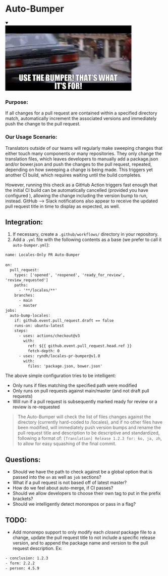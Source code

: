 # Auto-Bumper

<details open>
<summary></summary>
<img style='width: 400px' src="bumper.gif" alt="Movie quote from GoldenEye: Use the bumper! That's what it's for"></img>
</details>

### Purpose:

If all changes for a pull request are contained within a specified directory match, automatically increment the associated versions and immediately push the change to the pull request.

### Our Usage Scenario:

Translators outside of our teams will regularly make sweeping changes that either touch many components or many repositories. They only change the translation files, which leaves developers to manually add a package.json and/or bower.json and push the changes to the pull request, repeated, depending on how sweeping a change is being made. This triggers yet another CI build, which requires waiting until the build completes.

However, running this check as a GitHub Action triggers fast enough that the initial CI build can be automatically cancelled (provided you have configured ), allowing the change including the version bump to run, instead. GitHub --> Slack notifications also appear to receive the updated pull request title in time to display as expected, as well.

## Integration:

1. If necessary, create a `.github/workflows/` directory in your repository.
2. Add a `.yml` file with the following contents as a base (we prefer to call it `auto-bumper.yml`):

```
name: Locales-Only PR Auto-Bumper

on:
  pull_request:
    types: ['opened', 'reopened', 'ready_for_review', 'review_requested']
    paths:
      - '**/locales/**'
    branches:
      - main
      - master
jobs:
  auto-bump-locales:
    if: github.event.pull_request.draft == false
    runs-on: ubuntu-latest
    steps:
      - uses: actions/checkout@v3
        with:
          ref: ${{ github.event.pull_request.head.ref }}
          fetch-depth: 0
      - uses: ryndh/locales-pr-bumper@v1.0
        with:
          files: 'package.json, bower.json'

```

The above simple configuration tries to be intelligent:

- Only runs if files matching the specified path were modified
- Only runs on pull requests against main/master (and not draft pull requests)
- Will run if a pull request is subsequently marked ready for review or a review is re-requested

> The Auto-Bumper will check the list of files changes against the directory (currently hard-coded to /locales), and if no other files have been modified, will immediately push version bumps and rename the pull request title and description to be descriptive and standardized, following a format of: `[Translation] Release 1.2.3 for: ko, ja, zh`, to allow for easy squashing of the final commit.

## Questions:

- Should we have the path to check against be a global option that is passed into the `on` as well as `job` sections?
- What if a pull request is not based off of latest master?
- How do we feel about auto-merge, if CI passes?
- Should we allow developers to choose their own tag to put in the prefix brackets?
- Should we intelligently detect monorepos or pass in a flag?

## TODO:

- Add monorepo support to only modify each _closest_ package file to a change, update the pull request title to not include a specific release version, and to append the package name and version to the pull request description. Ex:

```
- conclusion: 1.2.3
- form: 2.2.2
- person: 4.5.9
```
